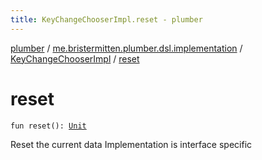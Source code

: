 ```yaml
---
title: KeyChangeChooserImpl.reset - plumber
---
```


[plumber](../../index.html) / [me.bristermitten.plumber.dsl.implementation](../index.html) / [KeyChangeChooserImpl](index.html) / [reset](./reset.html)

# reset

`fun reset(): `[`Unit`](https://kotlinlang.org/api/latest/jvm/stdlib/kotlin/-unit/index.html)

Reset the current data
Implementation is interface specific

